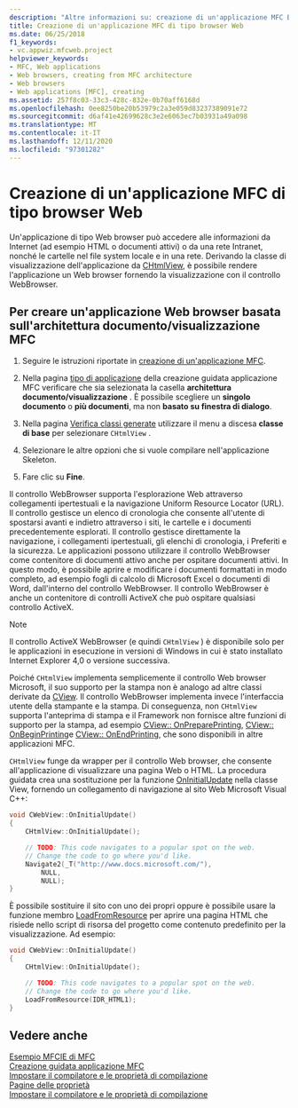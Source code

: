```yaml
---
description: "Altre informazioni su: creazione di un'applicazione MFC Browser-Style Web"
title: Creazione di un'applicazione MFC di tipo browser Web
ms.date: 06/25/2018
f1_keywords:
- vc.appwiz.mfcweb.project
helpviewer_keywords:
- MFC, Web applications
- Web browsers, creating from MFC architecture
- Web browsers
- Web applications [MFC], creating
ms.assetid: 257f8c03-33c3-428c-832e-0b70aff6168d
ms.openlocfilehash: 0ee8250be20b53979c2a3e059d83237389091e72
ms.sourcegitcommit: d6af41e42699628c3e2e6063ec7b03931a49a098
ms.translationtype: MT
ms.contentlocale: it-IT
ms.lasthandoff: 12/11/2020
ms.locfileid: "97301282"
---
```

# <a name="creating-a-web-browser-style-mfc-application"></a>Creazione di un'applicazione MFC di tipo browser Web

Un'applicazione di tipo Web browser può accedere alle informazioni da Internet (ad esempio HTML o documenti attivi) o da una rete Intranet, nonché le cartelle nel file system locale e in una rete. Derivando la classe di visualizzazione dell'applicazione da [CHtmlView](../../mfc/reference/chtmlview-class.md), è possibile rendere l'applicazione un Web browser fornendo la visualizzazione con il controllo WebBrowser.

## <a name="to-create-a-web-browser-application-based-on-the-mfc-documentview-architecture"></a>Per creare un'applicazione Web browser basata sull'architettura documento/visualizzazione MFC

1. Seguire le istruzioni riportate in [creazione di un'applicazione MFC](../../mfc/reference/creating-an-mfc-application.md).

1. Nella pagina [tipo di applicazione](../../mfc/reference/application-type-mfc-application-wizard.md) della creazione guidata applicazione MFC verificare che sia selezionata la casella **architettura documento/visualizzazione** . È possibile scegliere un **singolo documento** o **più documenti**, ma non **basato su finestra di dialogo**.

1. Nella pagina [Verifica classi generate](../../mfc/reference/generated-classes-mfc-application-wizard.md) utilizzare il menu a discesa **classe di base** per selezionare `CHtmlView` .

1. Selezionare le altre opzioni che si vuole compilare nell'applicazione Skeleton.

1. Fare clic su **Fine**.

Il controllo WebBrowser supporta l'esplorazione Web attraverso collegamenti ipertestuali e la navigazione Uniform Resource Locator (URL). Il controllo gestisce un elenco di cronologia che consente all'utente di spostarsi avanti e indietro attraverso i siti, le cartelle e i documenti precedentemente esplorati. Il controllo gestisce direttamente la navigazione, i collegamenti ipertestuali, gli elenchi di cronologia, i Preferiti e la sicurezza. Le applicazioni possono utilizzare il controllo WebBrowser come contenitore di documenti attivo anche per ospitare documenti attivi. In questo modo, è possibile aprire e modificare i documenti formattati in modo completo, ad esempio fogli di calcolo di Microsoft Excel o documenti di Word, dall'interno del controllo WebBrowser. Il controllo WebBrowser è anche un contenitore di controlli ActiveX che può ospitare qualsiasi controllo ActiveX.

> [!NOTE]
> Il controllo ActiveX WebBrowser (e quindi `CHtmlView` ) è disponibile solo per le applicazioni in esecuzione in versioni di Windows in cui è stato installato Internet Explorer 4,0 o versione successiva.

Poiché `CHtmlView` implementa semplicemente il controllo Web browser Microsoft, il suo supporto per la stampa non è analogo ad altre classi derivate da [CView](../../mfc/reference/cview-class.md). Il controllo WebBrowser implementa invece l'interfaccia utente della stampante e la stampa. Di conseguenza, non `CHtmlView` supporta l'anteprima di stampa e il Framework non fornisce altre funzioni di supporto per la stampa, ad esempio [CView:: OnPreparePrinting](../../mfc/reference/cview-class.md#onprepareprinting), [CView:: OnBeginPrinting](../../mfc/reference/cview-class.md#onbeginprinting)e [CView:: OnEndPrinting](../../mfc/reference/cview-class.md#onendprinting), che sono disponibili in altre applicazioni MFC.

`CHtmlView` funge da wrapper per il controllo Web browser, che consente all'applicazione di visualizzare una pagina Web o HTML. La procedura guidata crea una sostituzione per la funzione [OnInitialUpdate](../../mfc/reference/cview-class.md#oninitialupdate) nella classe View, fornendo un collegamento di navigazione al sito Web Microsoft Visual C++:

```cpp
void CWebView::OnInitialUpdate()
{
    CHtmlView::OnInitialUpdate();

    // TODO: This code navigates to a popular spot on the web.
    // Change the code to go where you'd like.
    Navigate2(_T("http://www.docs.microsoft.com/"),
        NULL,
        NULL);
}
```

È possibile sostituire il sito con uno dei propri oppure è possibile usare la funzione membro [LoadFromResource](../../mfc/reference/chtmlview-class.md#loadfromresource) per aprire una pagina HTML che risiede nello script di risorsa del progetto come contenuto predefinito per la visualizzazione. Ad esempio:

```cpp
void CWebView::OnInitialUpdate()
{
    CHtmlView::OnInitialUpdate();

    // TODO: This code navigates to a popular spot on the web.
    // Change the code to go where you'd like.
    LoadFromResource(IDR_HTML1);
}
```

## <a name="see-also"></a>Vedere anche

[Esempio MFCIE di MFC](https://github.com/Microsoft/VCSamples/tree/master/VC2010Samples/MFC/internet)<br/>
[Creazione guidata applicazione MFC](../../mfc/reference/mfc-application-wizard.md)<br/>
[Impostare il compilatore e le proprietà di compilazione](../../build/working-with-project-properties.md)<br/>
[Pagine delle proprietà](../../build/reference/property-pages-visual-cpp.md)<br/>
[Impostare il compilatore e le proprietà di compilazione](../../build/working-with-project-properties.md)
